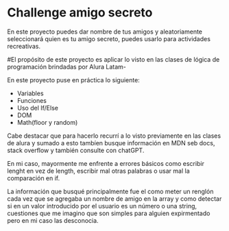 # Challenge amigo secreto

En este proyecto puedes dar nombre de tus amigos y aleatoriamente seleccionará quien es tu amigo secreto, puedes usarlo para actividades recreativas.

#El propósito de este proyecto es aplicar lo visto en las clases de lógica de programación brindadas por Alura Latam-

En este proyecto puse en práctica lo siguiente:
* Variables
* Funciones
* Uso del If/Else
* DOM
* Math(floor y random)

Cabe destacar que para hacerlo recurrí a lo visto previamente en las clases de alura y sumado a esto tambíen busque información en MDN seb docs, stack overflow y también consulte con chatGPT.

En mi caso, mayormente me enfrente a errores básicos como escribir lenght en vez de length, escribir mal otras palabras o usar mal la comparación en if.

La información que busqué principalmente fue el como meter un renglón cada vez que se agregaba un nombre de amigo en la array y como detectar si en un valor introducido por el usuario es un número o una string, cuestiones que me imagino que son simples para alguien expirmentado pero en mi caso las desconocia.
